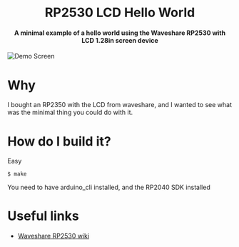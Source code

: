 <h1 align="center">
  <br>
  RP2530 LCD Hello World
  <br>
</h1>

<h4 align="center">A minimal example of a hello world using the Waveshare RP2530 with LCD 1.28in screen device</h4>

![Demo Screen](asset/screenshot.png)

# Why

I bought an RP2350 with the LCD from waveshare, and I wanted to see what was the minimal thing you could do with it.

# How do I build it?

Easy

```shell
$ make
```

You need to have arduino_cli installed, and the RP2040 SDK installed

# Useful links

* [Waveshare RP2530 wiki](https://www.waveshare.com/wiki/RP2350-LCD-1.28)

